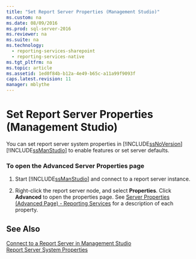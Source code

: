 ```yaml
---
title: "Set Report Server Properties (Management Studio)"
ms.custom: na
ms.date: 08/09/2016
ms.prod: sql-server-2016
ms.reviewer: na
ms.suite: na
ms.technology: 
  - reporting-services-sharepoint
  - reporting-services-native
ms.tgt_pltfrm: na
ms.topic: article
ms.assetid: 1ed0f84b-b12a-4e49-b65c-a11a99f9093f
caps.latest.revision: 11
manager: mblythe
---
```

# Set Report Server Properties (Management Studio)
You can set report server system properties in [!INCLUDE[ssNoVersion](../../Topics/TopicNameContainA/tokens/ssNoVersion_md.md)] [!INCLUDE[ssManStudio](../../Topics/TopicNameContainA/tokens/ssManStudio_md.md)] to enable features or set server defaults.  
  
### To open the Advanced Server Properties page  
  
1.  Start [!INCLUDE[ssManStudio](../../Topics/TopicNameContainA/tokens/ssManStudio_md.md)] and connect to a report server instance.  
  
2.  Right-click the report server node, and select **Properties**. Click **Advanced** to open the properties page. See [Server Properties (Advanced Page) - Reporting Services](../../Topics/TopicNameNotContainA/Server-Properties--Advanced-Page----Reporting-Services.md) for a description of each property.  
  
## See Also  
 [Connect to a Report Server in Management Studio](../../Topics/TopicNameContainA/Connect-to-a-Report-Server-in-Management-Studio.md)   
 [Report Server System Properties](assetId:///cd874117-00e5-4ae6-8629-eb9ba9f40478)